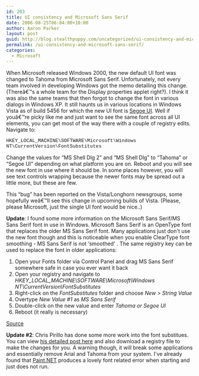 ```yaml
---
id: 203
title: UI consistency and Microsoft Sans Serif
date: 2006-08-25T06:04:00+10:00
author: Aaron Parker
layout: post
guid: http://blog.stealthpuppy.com/uncategorized/ui-consistency-and-microsoft-sans-serif
permalink: /ui-consistency-and-microsoft-sans-serif/
categories:
  - Microsoft
---
```

When Microsoft released Windows 2000, the new default UI font was changed to Tahoma from Microsoft Sans Serif. Unfortunately, not every team involved in developing Windows got the memo detailing this change. (Thereâ€™s a whole team for the Display properties applet right?). I think it was also the same teams that then forgot to change the font in various dialogs in Windows XP. It still haunts us in various locations in Windows Vista as of build 5456 for which the new UI font is [Segoe UI](http://msdn.microsoft.com/library/en-us/UxGuide/UXGuide/Visuals/Fonts/Fonts.asp?frame=true). Well if youâ€™re picky like me and just want to see the same font across all UI elements, you can get most of the way there with a couple of registry edits. Navigate to:

<font face="Courier New" size="2">HKEY_LOCAL_MACHINE\SOFTWARE\Microsoft\Windows NT\CurrentVersion\FontSubstitutes</font>

Change the values for &#8220;MS Shell Dlg 2&#8221; and &#8220;MS Shell Dlg&#8221; to &#8220;Tahoma&#8221; or &#8220;Segoe UI&#8221; depending on what platform you are on. Reboot and you will see the new font in use where it should be. In some places however, you will see text controls wrapping because the newer fonts may be spread out a little more, but these are few.

This &#8220;bug&#8221; has been reported on the Vista/Longhorn newsgroups, some hopefully weâ€™ll see this change in upcoming builds of Vista. (Please, please Microsoft, just the single UI font would be nice..)

**Update**: I found some more information on the Microsoft Sans Serif/MS Sans Serif font in use in Windows. Microsoft Sans Serif is an OpenType font that replaces the older MS Sans Serif font. Many applications just don't use the new font though and this is noticeable when you enable ClearType font smoothing - MS Sans Serif is not &#8216;smoothed' . The same registry key can be used to replace the font in older applications:

  1. Open your Fonts folder via Control Panel and drag MS Sans Serif somewhere safe in case you ever want it back
  2. Open your registry and navigate to <span style="font-style: italic">HKEY_LOCAL_MACHINE\SOFTWARE\Microsoft\Windows NT\CurrentVersion\FontSubstitutes</span>
  3. Right-click on the <span style="font-style: italic">FontSubstitutes </span>folder and choose <span style="font-style: italic">New > String Value</span>
  4. Overtype <span style="font-style: italic">New Value #1</span> as <span style="font-style: italic">MS Sans Serif</span>
  5. Double-click on the new value and enter <span style="font-style: italic">Tahoma or Segoe UI<br /> </span>
  6. Reboot (it really is necessary)

[Source](http://damieng.blogspot.com/2006/04/cleartype-smoothed-fonts-and-bane-of.html)

**Update #2**: Chris Pirillo has done some more work into the font substitues. You can view [his detailed post here](http://chris.pirillo.com/2006/09/26/fix-windows-vistas-fonts/) and also download a registry file to make the changes for you. A warning though, it will break some applications and essentially remove Arial and Tahoma from your system. I've already found that [Paint.NET](http://www.getpaint.net/redirect/getpdn.html) produces a lovely font related error when starting and just does not run.